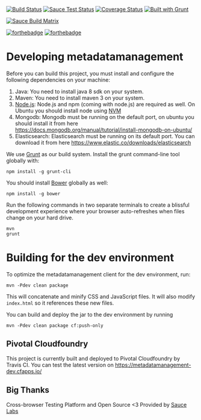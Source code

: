 [![Build Status](https://travis-ci.org/dzhw/metadatamanagement.svg?branch=development)](https://travis-ci.org/dzhw/metadatamanagement)  [![Sauce Test Status](https://saucelabs.com/buildstatus/rreitmann)](https://saucelabs.com/u/rreitmann) [![Coverage Status](https://coveralls.io/repos/dzhw/metadatamanagement/badge.svg?branch=development&service=github)](https://coveralls.io/github/dzhw/metadatamanagement?branch=development) [![Built with Grunt](https://cdn.gruntjs.com/builtwith.svg)](https://gruntjs.com/)

[![Sauce Build Matrix](https://saucelabs.com/browser-matrix/rreitmann.svg)](https://saucelabs.com/u/rreitmann)

[![forthebadge](http://forthebadge.com/images/badges/built-by-developers.svg)](http://forthebadge.com) [![forthebadge](http://forthebadge.com/images/badges/uses-badges.svg)](http://forthebadge.com)
# Developing metadatamanagement

Before you can build this project, you must install and configure the following dependencies on your machine:

1. Java: You need to install java 8 sdk on your system.
2. Maven: You need to install maven 3 on your system.
3. [Node.js][]: Node.js and npm (coming with node.js) are required as well. On Ubuntu you should install node using [NVM][]
4. Mongodb: Mongodb must be running on the default port, on ubuntu you should install it from here https://docs.mongodb.org/manual/tutorial/install-mongodb-on-ubuntu/
5. Elasticsearch: Elasticsearch must be running on its default port. You can download it from here https://www.elastic.co/downloads/elasticsearch

We use [Grunt][] as our build system. Install the grunt command-line tool globally with:

    npm install -g grunt-cli

You should install [Bower][] globally as well:

    npm install -g bower

Run the following commands in two separate terminals to create a blissful development experience where your browser
auto-refreshes when files change on your hard drive.

    mvn
    grunt

# Building for the dev environment

To optimize the metadatamanagement client for the dev environment, run:

    mvn -Pdev clean package

This will concatenate and minify CSS and JavaScript files. It will also modify `index.html` so it references
these new files.

You can build and deploy the jar to the dev environment by running

    mvn -Pdev clean package cf:push-only

## Pivotal Cloudfoundry
This project is currently built and deployed to Pivotal Cloudfoundry by Travis CI. You can test the latest version on https://metadatamanagement-dev.cfapps.io/

## Big Thanks

Cross-browser Testing Platform and Open Source <3 Provided by [Sauce Labs][saucelabs]

[saucelabs]: https://saucelabs.com
[JHipster]: https://jhipster.github.io/
[Node.js]: https://nodejs.org/
[Bower]: http://bower.io/
[Grunt]: http://gruntjs.com/
[BrowserSync]: http://www.browsersync.io/
[Karma]: http://karma-runner.github.io/
[Jasmine]: http://jasmine.github.io/2.0/introduction.html
[Protractor]: https://angular.github.io/protractor/
[NVM]: https://github.com/creationix/nvm
